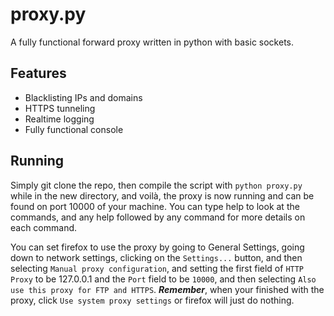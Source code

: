 # proxy.py
A fully functional forward proxy written in python with basic sockets.

## Features
* Blacklisting IPs and domains
* HTTPS tunneling
* Realtime logging
* Fully functional console

## Running
Simply git clone the repo, then compile the script with `python proxy.py` while in the new directory, and voilà, the proxy is now running and can be found on port 10000 of your machine. You can type help to look at the commands, and any help followed by any command for more details on each command. 

You can set firefox to use the proxy by going to General Settings, going down to network settings, clicking on the `Settings...` button, and then selecting `Manual proxy configuration`, and setting the first field of `HTTP Proxy` to be 127.0.0.1 and the `Port` field to be `10000`, and then selecting `Also use this proxy for FTP and HTTPS`. __*Remember*__, when your finished with the proxy, click `Use system proxy settings` or firefox will just do nothing.
